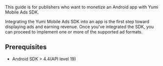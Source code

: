 This guide is for publishers who want to monetize an Android app with Yumi Mobile Ads SDK. 

Integrating the Yumi Mobile Ads SDK into an app is the first step toward displaying ads and earning revenue. Once you've integrated the SDK, you can proceed to implement one or more of the supported ad formats.

## Prerequisites
- Android SDK > 4.4(API level 19)
